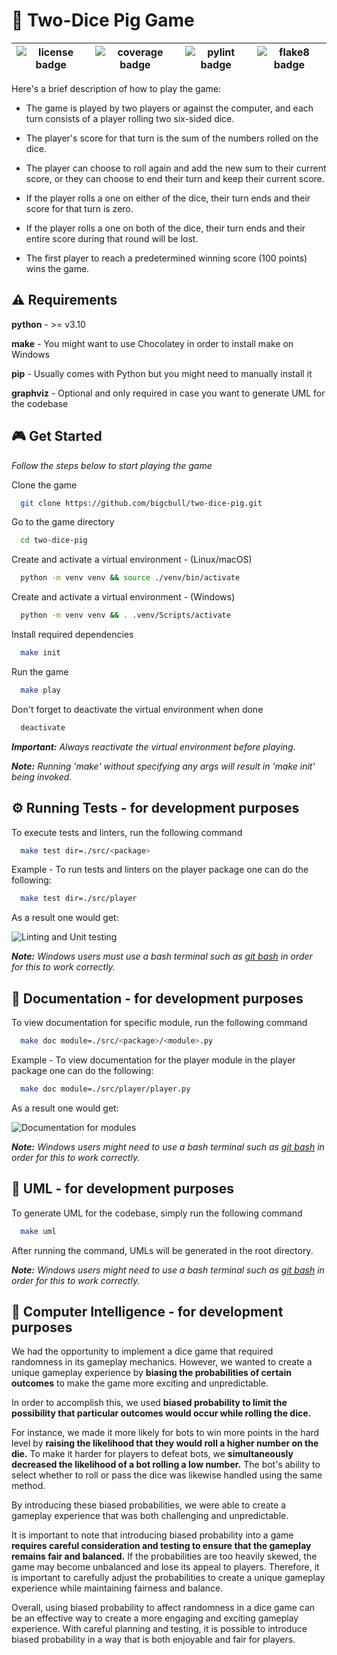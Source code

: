 # 🎲 Two-Dice Pig Game

| ![license badge](https://img.shields.io/badge/license%20-MIT-green) | ![coverage badge](https://img.shields.io/badge/coverage%20-96%25-success) | ![pylint badge](https://img.shields.io/badge/pylint-passed-blue) | ![flake8 badge](https://img.shields.io/badge/flake8-passed-blue) |
| :-----------------------------------------------------------------: | :-----------------------------------------------------------------------: | :--------------------------------------------------------------: | :--------------------------------------------------------------: |

Here's a brief description of how to play the game:

- The game is played by two players or against the computer, and each turn consists of a player rolling two six-sided dice.

- The player's score for that turn is the sum of the numbers rolled on the dice.

- The player can choose to roll again and add the new sum to their current score, or they can choose to end their turn and keep their current score.

- If the player rolls a one on either of the dice, their turn ends and their score for that turn is zero.

- If the player rolls a one on both of the dice, their turn ends and their entire score during that round will be lost.

- The first player to reach a predetermined winning score (100 points) wins the game.

## ⚠️ Requirements

**python** - >= v3.10

**make** - You might want to use Chocolatey in order to install make on Windows

**pip** - Usually comes with Python but you might need to manually install it

**graphviz** - Optional and only required in case you want to generate UML for the codebase

## 🎮 Get Started

_Follow the steps below to start playing the game_

Clone the game

```bash
  git clone https://github.com/bigcbull/two-dice-pig.git
```

Go to the game directory

```bash
  cd two-dice-pig
```

Create and activate a virtual environment - (Linux/macOS)

```bash
  python -m venv venv && source ./venv/bin/activate
```

Create and activate a virtual environment - (Windows)

```bash
  python -m venv venv && . .venv/Scripts/activate
```

Install required dependencies

```bash
  make init
```

Run the game

```bash
  make play
```

Don't forget to deactivate the virtual environment when done

```bash
  deactivate
```

**_Important:_** _Always reactivate the virtual environment before playing._

**_Note:_** _Running 'make' without specifying any args will result in 'make init' being invoked._

## ⚙️ Running Tests - for development purposes

To execute tests and linters, run the following command

```bash
  make test dir=./src/<package>
```

Example - To run tests and linters on the player package one can do the following:

```bash
  make test dir=./src/player
```

As a result one would get:

![Linting and Unit testing](https://i.imgur.com/ECKY5Ck.png)

**_Note:_** _Windows users must use a bash terminal such as [git bash](https://gitforwindows.org/) in order for this to work correctly._

## 📃 Documentation - for development purposes

To view documentation for specific module, run the following command

```bash
  make doc module=./src/<package>/<module>.py
```

Example - To view documentation for the player module in the player package one can do the following:

```bash
  make doc module=./src/player/player.py
```

As a result one would get:

![Documentation for modules](https://i.imgur.com/TyDxR0x.png)

**_Note:_** _Windows users might need to use a bash terminal such as [git bash](https://gitforwindows.org/) in order for this to work correctly._

## 📝 UML - for development purposes

To generate UML for the codebase, simply run the following command

```bash
  make uml
```

After running the command, UMLs will be generated in the root directory.

**_Note:_** _Windows users might need to use a bash terminal such as [git bash](https://gitforwindows.org/) in order for this to work correctly._

## 🤖 Computer Intelligence - for development purposes

We had the opportunity to implement a dice game that required randomness in its gameplay mechanics. However, we wanted to create a unique gameplay experience by **biasing the probabilities of certain outcomes** to make the game more exciting and unpredictable.

In order to accomplish this, we used **biased probability to limit the possibility that particular outcomes would occur while rolling the dice.**

For instance, we made it more likely for bots to win more points in the hard level by **raising the likelihood that they would roll a higher number on the die.** To make it harder for players to defeat bots, we **simultaneously decreased the likelihood of a bot rolling a low number.** The bot's ability to select whether to roll or pass the dice was likewise handled using the same method.

By introducing these biased probabilities, we were able to create a gameplay experience that was both challenging and unpredictable.

It is important to note that introducing biased probability into a game **requires careful consideration and testing to ensure that the gameplay remains fair and balanced.** If the probabilities are too heavily skewed, the game may become unbalanced and lose its appeal to players. Therefore, it is important to carefully adjust the probabilities to create a unique gameplay experience while maintaining fairness and balance.

Overall, using biased probability to affect randomness in a dice game can be an effective way to create a more engaging and exciting gameplay experience. With careful planning and testing, it is possible to introduce biased probability in a way that is both enjoyable and fair for players.
